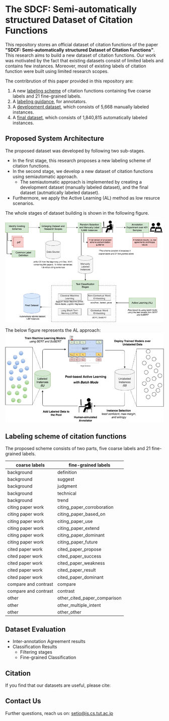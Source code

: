 # The SDCF: Semi-automatically structured Dataset of Citation Functions

This repository stores an official dataset of citation functions of the paper **"SDCF: Semi-automatically structured Dataset of Citation Functions"**. This research aims to build a new dataset of citation functions. Our work was motivated by the fact that existing datasets consist of limited labels and contains few instances. Moreover, most of existing labels of citation function were built using limited research scopes.

The contribrution of this paper provided in this repository are:
1. A new [labeling scheme](#labeling-scheme-of-citation-functions) of citation functions containing five coarse labels and 21 fine-grained labels.
2. A [labeling guidance](https://github.com/tutcsis/SDCF/tree/main/Labeling%20instructions), for annotators.
3. A [development dataset](https://github.com/tutcsis/SDCF/tree/main/Development%20datasets), which consists of 5,668 manually labeled instances.
4. A [final dataset](https://drive.google.com/drive/u/0/folders/12CE9pPUqks5-tdnUSSPxfD-WdGGhC4Y4), which consists of 1,840,815 automatically labeled instances.

## Proposed System Architecture
The proposed dataset was developed by following two sub-stages. 
* In the first stage, this research proposes a new labeling scheme of citation functions. 
* In the second stage, we develop a new dataset of citation functions using semiautomatic approach. 
  * The semiautomatic approach is implemented by creating a development dataset (manually labeled dataset), and the final dataset (autmatically labeled dataset). 
* Furthermore, we apply the Active Learning (AL) method as low resurce scenarios. 

The whole stages of dataset building is shown in the following figure.

![picture alt](https://github.com/tutcsis/SDCF/blob/main/Images/new-whole-diagram.png "Title is optional")


The below figure represents the AL approach:
![picture alt](https://github.com/tutcsis/SDCF/blob/main/Images/New-Active-Learning.png "Title is optional")

## Labeling scheme of citation functions
The proposed scheme consists of two parts, five coarse labels and 21 fine-grained labels.

coarse labels  | fine-grained labels
------------- | -------------
background  | definition
background  | suggest
background  | judgment
background  | technical
background  | trend
citing paper work  | citing_paper_corroboration
citing paper work  | citing_paper_based_on
citing paper work  | citing_paper_use
citing paper work | citing_paper_extend
citing paper work | citing_paper_dominant
citing paper work  | citing_paper_future
cited paper work  | cited_paper_propose
cited paper work  | cited_paper_success
cited paper work  | cited_paper_weakness
cited paper work  | cited_paper_result
cited paper work  | cited_paper_dominant
compare and contrast  | compare
compare and contrast  | contrast
other  | other_cited_paper_comparison
other  | other_multiple_intent
other  | other_other

## Dataset Evaluation
* Inter-annotation Agreement results 
* Classification Results 
  * Filtering stages 
  * Fine-grained Classification 

## Citation
If you find that our datasets are useful, please cite:

 

## Contact Us
Further questions, reach us on: setio@is.cs.tut.ac.jp   

